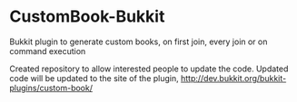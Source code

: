 # CustomBook-Bukkit
Bukkit plugin to generate custom books, on first join, every join or on command execution

Created repository to allow interested people to update the code. Updated code will be updated to the site of the plugin, http://dev.bukkit.org/bukkit-plugins/custom-book/

